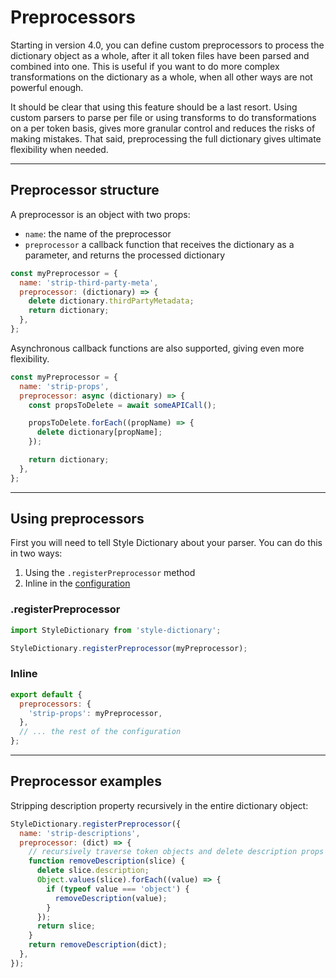 # Preprocessors

Starting in version 4.0, you can define custom preprocessors to process the dictionary object as a whole, after it all token files have been parsed and combined into one.
This is useful if you want to do more complex transformations on the dictionary as a whole, when all other ways are not powerful enough.

It should be clear that using this feature should be a last resort. Using custom parsers to parse per file or using transforms to do transformations on a per token basis,
gives more granular control and reduces the risks of making mistakes. That said, preprocessing the full dictionary gives ultimate flexibility when needed.

---

## Preprocessor structure

A preprocessor is an object with two props:

- `name`: the name of the preprocessor
- `preprocessor` a callback function that receives the dictionary as a parameter, and returns the processed dictionary

```javascript
const myPreprocessor = {
  name: 'strip-third-party-meta',
  preprocessor: (dictionary) => {
    delete dictionary.thirdPartyMetadata;
    return dictionary;
  },
};
```

Asynchronous callback functions are also supported, giving even more flexibility.

```javascript
const myPreprocessor = {
  name: 'strip-props',
  preprocessor: async (dictionary) => {
    const propsToDelete = await someAPICall();

    propsToDelete.forEach((propName) => {
      delete dictionary[propName];
    });

    return dictionary;
  },
};
```

---

## Using preprocessors

First you will need to tell Style Dictionary about your parser. You can do this in two ways:

1. Using the `.registerPreprocessor` method
1. Inline in the [configuration](config.md)

### .registerPreprocessor

```javascript
import StyleDictionary from 'style-dictionary';

StyleDictionary.registerPreprocessor(myPreprocessor);
```

### Inline

```javascript
export default {
  preprocessors: {
    'strip-props': myPreprocessor,
  },
  // ... the rest of the configuration
};
```

---

## Preprocessor examples

Stripping description property recursively in the entire dictionary object:

```js
StyleDictionary.registerPreprocessor({
  name: 'strip-descriptions',
  preprocessor: (dict) => {
    // recursively traverse token objects and delete description props
    function removeDescription(slice) {
      delete slice.description;
      Object.values(slice).forEach((value) => {
        if (typeof value === 'object') {
          removeDescription(value);
        }
      });
      return slice;
    }
    return removeDescription(dict);
  },
});
```
